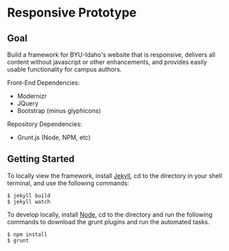 Responsive Prototype
====================

## Goal ##

Build a framework for BYU-Idaho's website that is responsive, delivers all content without javascript or other enhancements, and provides easily usable functionality for campus authors.

Front-End Dependencies:
* Modernizr
* JQuery
* Bootstrap (minus glyphicons)

Repository Dependencies:
* Grunt.js (Node, NPM, etc)

## Getting Started ##

To locally view the framework, install [Jekyll](http://jekyllrb.com/), cd to the directory in your shell terminal, and use the following commands:
```
$ jekyll build
$ jekyll watch
```
    
To develop locally, install [Node](http://nodejs.org/download/), cd to the directory and run the following commands to download the grunt plugins and run the automated tasks.
```
$ npm install
$ grunt
```
